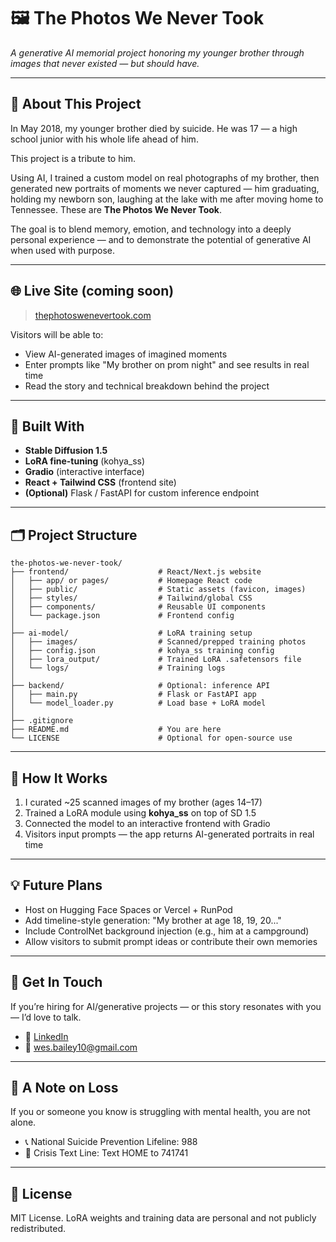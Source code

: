 # 🖼️ The Photos We Never Took

*A generative AI memorial project honoring my younger brother through images that never existed — but should have.*

---

## 📖 About This Project

In May 2018, my younger brother died by suicide. He was 17 — a high school junior with his whole life ahead of him.

This project is a tribute to him.

Using AI, I trained a custom model on real photographs of my brother, then generated new portraits of moments we never captured — him graduating, holding my newborn son, laughing at the lake with me after moving home to Tennessee. These are **The Photos We Never Took**.

The goal is to blend memory, emotion, and technology into a deeply personal experience — and to demonstrate the potential of generative AI when used with purpose.

---

## 🌐 Live Site (coming soon)

> [thephotoswenevertook.com](https://thephotoswenevertook.com)

Visitors will be able to:
- View AI-generated images of imagined moments
- Enter prompts like "My brother on prom night" and see results in real time
- Read the story and technical breakdown behind the project

---

## 🧠 Built With

- **Stable Diffusion 1.5**
- **LoRA fine-tuning** (kohya_ss)
- **Gradio** (interactive interface)
- **React + Tailwind CSS** (frontend site)
- **(Optional)** Flask / FastAPI for custom inference endpoint

---

## 🗂️ Project Structure

```
the-photos-we-never-took/
├── frontend/                    # React/Next.js website
│   ├── app/ or pages/           # Homepage React code
│   ├── public/                  # Static assets (favicon, images)
│   ├── styles/                  # Tailwind/global CSS
│   ├── components/              # Reusable UI components
│   └── package.json             # Frontend config
│
├── ai-model/                    # LoRA training setup
│   ├── images/                  # Scanned/prepped training photos
│   ├── config.json              # kohya_ss training config
│   ├── lora_output/             # Trained LoRA .safetensors file
│   └── logs/                    # Training logs
│
├── backend/                     # Optional: inference API
│   ├── main.py                  # Flask or FastAPI app
│   └── model_loader.py          # Load base + LoRA model
│
├── .gitignore
├── README.md                    # You are here
└── LICENSE                      # Optional for open-source use
```

---

## 🧪 How It Works

1. I curated ~25 scanned images of my brother (ages 14–17)
2. Trained a LoRA module using **kohya_ss** on top of SD 1.5
3. Connected the model to an interactive frontend with Gradio
4. Visitors input prompts — the app returns AI-generated portraits in real time

---

## 💡 Future Plans

- Host on Hugging Face Spaces or Vercel + RunPod
- Add timeline-style generation: "My brother at age 18, 19, 20..."
- Include ControlNet background injection (e.g., him at a campground)
- Allow visitors to submit prompt ideas or contribute their own memories

---

## 🤝 Get In Touch

If you’re hiring for AI/generative projects — or this story resonates with you — I’d love to talk.

- 💼 [LinkedIn](https://linkedin.com/in/yourprofile)
- 📧 wes.bailey10@gmail.com
---

## 🙏 A Note on Loss

If you or someone you know is struggling with mental health, you are not alone.

- 📞 National Suicide Prevention Lifeline: 988
- 💬 Crisis Text Line: Text HOME to 741741

---

## 📜 License

MIT License. LoRA weights and training data are personal and not publicly redistributed.